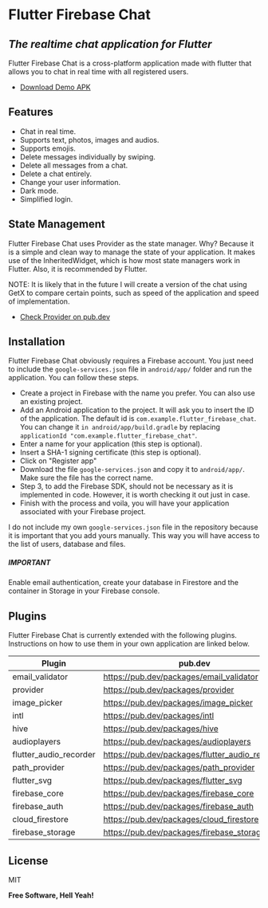 # Flutter Firebase Chat
## _The realtime chat application for Flutter_

Flutter Firebase Chat is a cross-platform application made with flutter that allows you to chat in real time with all registered users.

- [Download Demo APK](https://cabelloisaac.com/wp-content/uploads/2021/03/flutter-firebase-chat.apk)

## Features

- Chat in real time.
- Supports text, photos, images and audios.
- Supports emojis.
- Delete messages individually by swiping.
- Delete all messages from a chat.
- Delete a chat entirely.
- Change your user information.
- Dark mode.
- Simplified login. 

## State Management

Flutter Firebase Chat uses Provider as the state manager.
Why? Because it is a simple and clean way to manage the state of your application. It makes use of the InheritedWidget, which is how most state managers work in Flutter. Also, it is recommended by Flutter.

NOTE: It is likely that in the future I will create a version of the chat using GetX to compare certain points, such as speed of the application and speed of implementation.

- [Check Provider on pub.dev](https://pub.dev/packages/provider)


## Installation

Flutter Firebase Chat obviously requires a Firebase account. You just need to include the ```google-services.json``` file in ```android/app/``` folder and run the application. You can follow these steps.

- Create a project in Firebase with the name you prefer. You can also use an existing project.
- Add an Android application to the project. It will ask you to insert the ID of the application. The default id is ```com.example.flutter_firebase_chat```. You can change it ```in android/app/build.gradle``` by replacing ```applicationId "com.example.flutter_firebase_chat"```.
- Enter a name for your application (this step is optional).
- Insert a SHA-1 signing certificate (this step is optional).
- Click on "Register app"
- Download the file ```google-services.json``` and copy it to ```android/app/```. Make sure the file has the correct name.
- Step 3, to add the Firebase SDK, should not be necessary as it is implemented in code. However, it is worth checking it out just in case. 
- Finish with the process and voila, you will have your application associated with your Firebase project.

I do not include my own ```google-services.json``` file in the repository because it is important that you add yours manually. This way you will have access to the list of users, database and files. 

##### IMPORTANT
Enable email authentication, create your database in Firestore and the container in Storage in your Firebase console.

## Plugins

Flutter Firebase Chat is currently extended with the following plugins.
Instructions on how to use them in your own application are linked below.

| Plugin                 | pub.dev                                       |
| ---------------------- | ----------------------------------------------- |
| email_validator        | https://pub.dev/packages/email_validator       |
| provider               | https://pub.dev/packages/provider               |
| image_picker           | https://pub.dev/packages/image_picker           |
| intl                   | https://pub.dev/packages/intl                   |
| hive                   | https://pub.dev/packages/hive                   |
| audioplayers           | https://pub.dev/packages/audioplayers           |
| flutter_audio_recorder | https://pub.dev/packages/flutter_audio_recorder |
| path_provider          | https://pub.dev/packages/path_provider          |
| flutter_svg            | https://pub.dev/packages/flutter_svg            |
| firebase_core          | https://pub.dev/packages/firebase_core          |
| firebase_auth          | https://pub.dev/packages/firebase_auth          |
| cloud_firestore        | https://pub.dev/packages/cloud_firestore        |
| firebase_storage       | https://pub.dev/packages/firebase_storage       |

## License

MIT

**Free Software, Hell Yeah!**


